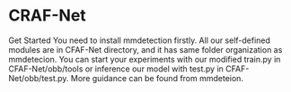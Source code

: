 # CRAF-Net

Get Started
You need to install mmdetection firstly. All our self-defined modules are in CFAF-Net directory, and it has same folder organization as mmdetecion. You can start your experiments with our modified train.py in CFAF-Net/obb/tools or inference our model with test.py in CFAF-Net/obb/test.py. More guidance can be found from mmdeteion.
